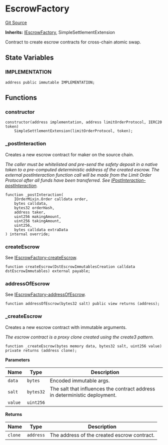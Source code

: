# EscrowFactory
[Git Source](https://github.com/byshape/cross-chain-swap/blob/e26c23ac0516aa14fa1ee0839087565b952fb4f1/contracts/EscrowFactory.sol)

**Inherits:**
[IEscrowFactory](/contracts/interfaces/IEscrowFactory.sol/interface.IEscrowFactory.md), SimpleSettlementExtension

Contract to create escrow contracts for cross-chain atomic swap.


## State Variables
### IMPLEMENTATION

```solidity
address public immutable IMPLEMENTATION;
```


## Functions
### constructor


```solidity
constructor(address implementation, address limitOrderProtocol, IERC20 token)
    SimpleSettlementExtension(limitOrderProtocol, token);
```

### _postInteraction

Creates a new escrow contract for maker on the source chain.

*The caller must be whitelisted and pre-send the safety deposit in a native token
to a pre-computed deterministic address of the created escrow.
The external postInteraction function call will be made from the Limit Order Protocol
after all funds have been transferred. See [IPostInteraction-postInteraction](/lib/limit-order-protocol/contracts/mocks/InteractionMock.sol/contract.InteractionMock.md#postinteraction).*


```solidity
function _postInteraction(
    IOrderMixin.Order calldata order,
    bytes calldata,
    bytes32 orderHash,
    address taker,
    uint256 makingAmount,
    uint256 takingAmount,
    uint256,
    bytes calldata extraData
) internal override;
```

### createEscrow

See [IEscrowFactory-createEscrow](/contracts/interfaces/IEscrowFactory.sol/interface.IEscrowFactory.md#createescrow).


```solidity
function createEscrow(DstEscrowImmutablesCreation calldata dstEscrowImmutables) external payable;
```

### addressOfEscrow

See [IEscrowFactory-addressOfEscrow](/contracts/interfaces/IEscrowFactory.sol/interface.IEscrowFactory.md#addressofescrow).


```solidity
function addressOfEscrow(bytes32 salt) public view returns (address);
```

### _createEscrow

Creates a new escrow contract with immutable arguments.

*The escrow contract is a proxy clone created using the create3 pattern.*


```solidity
function _createEscrow(bytes memory data, bytes32 salt, uint256 value) private returns (address clone);
```
**Parameters**

|Name|Type|Description|
|----|----|-----------|
|`data`|`bytes`|Encoded immutable args.|
|`salt`|`bytes32`|The salt that influences the contract address in deterministic deployment.|
|`value`|`uint256`||

**Returns**

|Name|Type|Description|
|----|----|-----------|
|`clone`|`address`|The address of the created escrow contract.|


